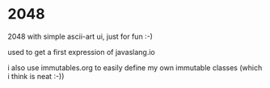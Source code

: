 # 2048
2048 with simple ascii-art ui, just for fun :-)

used to get a first expression of javaslang.io

i also use immutables.org to easily define my own immutable classes (which i think is neat :-))

